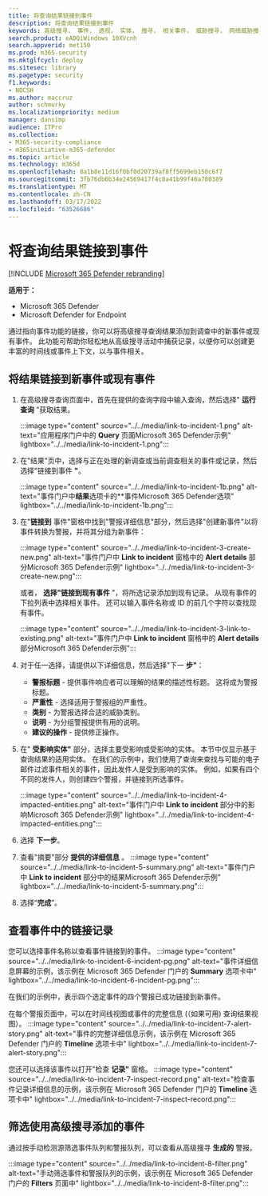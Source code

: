 ```yaml
---
title: 将查询结果链接到事件
description: 将查询结果链接到事件
keywords: 高级搜寻， 事件， 透视， 实体， 搜寻， 相关事件， 威胁搜寻， 网络威胁搜寻， 搜索， 查询， 遥测， Microsoft 365， Microsoft 365 Defender
search.product: eADQiWindows 10XVcnh
search.appverid: met150
ms.prod: m365-security
ms.mktglfcycl: deploy
ms.sitesec: library
ms.pagetype: security
f1.keywords:
- NOCSH
ms.author: maccruz
author: schmurky
ms.localizationpriority: medium
manager: dansimp
audience: ITPro
ms.collection:
- M365-security-compliance
- m365initiative-m365-defender
ms.topic: article
ms.technology: m365d
ms.openlocfilehash: 8a1b8e11d16f0bf0d20739af8ff5699eb150c6f7
ms.sourcegitcommit: 3fb76db6b34e24569417f4c8a41b99f46a780389
ms.translationtype: MT
ms.contentlocale: zh-CN
ms.lasthandoff: 03/17/2022
ms.locfileid: "63526686"
---
```

# <a name="link-query-results-to-an-incident"></a>将查询结果链接到事件

[!INCLUDE [Microsoft 365 Defender rebranding](../includes/microsoft-defender.md)]


**适用于：**
- Microsoft 365 Defender
- Microsoft Defender for Endpoint

通过指向事件功能的链接，你可以将高级搜寻查询结果添加到调查中的新事件或现有事件。 此功能可帮助你轻松地从高级搜寻活动中捕获记录，以便你可以创建更丰富的时间线或事件上下文，以与事件相关。 

## <a name="link-results-to-new-or-existing-incidents"></a>将结果链接到新事件或现有事件

1. 在高级搜寻查询页面中，首先在提供的查询字段中输入查询，然后选择" **运行查询** "获取结果。

    :::image type="content" source="../../media/link-to-incident-1.png" alt-text="应用程序门户中的 **Query** 页面Microsoft 365 Defender示例" lightbox="../../media/link-to-incident-1.png":::

2. 在"结果"页中，选择与正在处理的新调查或当前调查相关的事件或记录，然后选择"链接到事件 **"**。

    :::image type="content" source="../../media/link-to-incident-1b.png" alt-text="事件门户中**结果**选项卡的**事件Microsoft 365 Defender选项" lightbox="../../media/link-to-incident-1b.png":::

3. 在"**链接到** 事件"窗格中找到"警报详细信息"部分，然后选择"创建新事件"以将事件转换为警报，并将其分组为新事件：

    :::image type="content" source="../../media/link-to-incident-3-create-new.png" alt-text="事件门户中 **Link to incident** 窗格中的 **Alert details** 部分Microsoft 365 Defender示例" lightbox="../../media/link-to-incident-3-create-new.png":::
    
    或者， **选择"链接到现有事件** "，将所选记录添加到现有记录。 从现有事件的下拉列表中选择相关事件。 还可以输入事件名称或 ID 的前几个字符以查找现有事件。 

    :::image type="content" source="../../media/link-to-incident-3-link-to-existing.png" alt-text="事件门户中 **Link to incident** 窗格中的 **Alert details** 部分Microsoft 365 Defender示例":::

4. 对于任一选择，请提供以下详细信息，然后选择"下一 **步"**：
      - **警报标题** - 提供事件响应者可以理解的结果的描述性标题。 这将成为警报标题。
      - **严重性** - 选择适用于警报组的严重性。
      - **类别** - 为警报选择合适的威胁类别。
      - **说明** - 为分组警报提供有用的说明。
      - **建议的操作** - 提供修正操作。

5. 在" **受影响实体"** 部分，选择主要受影响或受影响的实体。 本节中仅显示基于查询结果的适用实体。 在我们的示例中，我们使用了查询来查找与可能的电子邮件过滤事件相关的事件，因此发件人是受到影响的实体。 例如，如果有四个不同的发件人，则创建四个警报，并链接到所选事件。

     :::image type="content" source="../../media/link-to-incident-4-impacted-entities.png" alt-text="事件门户中 **Link to incident** 部分中的影响Microsoft 365 Defender示例" lightbox="../../media/link-to-incident-4-impacted-entities.png":::

1. 选择 **下一步**。
1. 查看"摘要"部分 **提供的详细信息** 。
     :::image type="content" source="../../media/link-to-incident-5-summary.png" alt-text="事件门户中 **Link to incident** 部分中的结果Microsoft 365 Defender示例" lightbox="../../media/link-to-incident-5-summary.png":::
     
1. 选择“**完成**”。

## <a name="view-linked-records-in-the-incident"></a>查看事件中的链接记录

您可以选择事件名称以查看事件链接到的事件。
     :::image type="content" source="../../media/link-to-incident-6-incident-pg.png" alt-text="事件详细信息屏幕的示例，该示例在 Microsoft 365 Defender 门户的 **Summary** 选项卡中" lightbox="../../media/link-to-incident-6-incident-pg.png":::

在我们的示例中，表示四个选定事件的四个警报已成功链接到新事件。 

在每个警报页面中，可以在时间线视图或事件的完整信息 (（如果可用) 查询结果视图）。
     :::image type="content" source="../../media/link-to-incident-7-alert-story.png" alt-text="事件的完整详细信息示例，该示例在 Microsoft 365 Defender 门户的 **Timeline** 选项卡中" lightbox="../../media/link-to-incident-7-alert-story.png":::

您还可以选择该事件以打开"检查 **记录"** 窗格。
:::image type="content" source="../../media/link-to-incident-7-inspect-record.png" alt-text="检查事件记录详细信息的示例，该示例在 Microsoft 365 Defender 门户的 **Timeline** 选项卡中" lightbox="../../media/link-to-incident-7-inspect-record.png":::

## <a name="filter-for-events-added-using-advanced-hunting"></a>筛选使用高级搜寻添加的事件
通过按手动检测源筛选事件队列和警报队列，可以查看从高级搜寻 **生成的** 警报。

:::image type="content" source="../../media/link-to-incident-8-filter.png" alt-text="手动筛选事件和警报队列的示例，该示例在 Microsoft 365 Defender 门户的 **Filters** 页面中" lightbox="../../media/link-to-incident-8-filter.png":::
